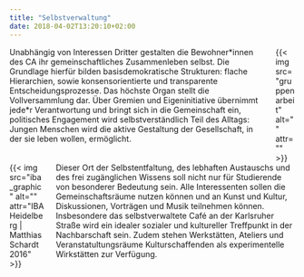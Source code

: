 ```yaml
---
title: "Selbstverwaltung"
date: 2018-04-02T13:20:10+02:00
---
```


<div class="columns">
    <div class="column">
    Unabhängig von Interessen Dritter gestalten die Bewohner*innen des CA ihr gemeinschaftliches Zusammenleben selbst. Die Grundlage hierfür bilden basisdemokratische Strukturen: flache Hierarchien, sowie konsensorientierte und transparente Entscheidungsprozesse. Das höchste Organ stellt die Vollversammlung dar. Über Gremien und Eigeninitiative übernimmt jede*r Verantwortung und bringt sich in die Gemeinschaft ein, politisches Engagement wird selbstverständlich Teil des Alltags: Jungen Menschen wird die aktive Gestaltung der Gesellschaft, in der sie leben wollen, ermöglicht. 
    </div>
    <div class="column">
        {{< img src="gruppenarbeit" alt="" attr="" >}}
    </div>
</div>

<div class="columns">
    <div class="column">
    {{< img src="iba_graphic" alt="" attr="IBA Heidelberg | Matthias Schardt 2016" >}}
    </div>
    <div class="column">
    Dieser Ort der Selbstentfaltung, des lebhaften Austauschs und des frei zugänglichen Wissens soll nicht nur für Studierende von besonderer Bedeutung sein. Alle Interessenten sollen die Gemeinschaftsräume nutzen können und an Kunst und Kultur, Diskussionen, Vorträgen und Musik teilnehmen können. Insbesondere das selbstverwaltete Café an der Karlsruher Straße wird ein idealer sozialer und kultureller Treffpunkt in der Nachbarschaft sein. Zudem stehen Werkstätten, Ateliers und Veranstatultungsräume Kulturschaffenden als experimentelle Wirkstätten zur Verfügung. 
    </div>
</div>
